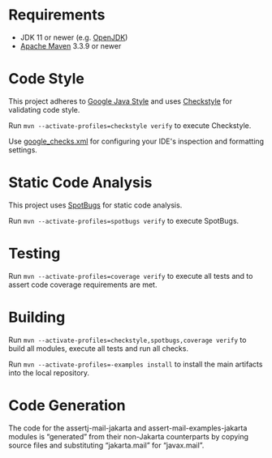 # Requirements

* JDK 11 or newer (e.g. [OpenJDK](https://openjdk.org/))
* [Apache Maven](https://maven.apache.org/) 3.3.9 or newer

# Code Style

This project adheres to [Google Java Style](https://google.github.io/styleguide/javaguide.html) and uses
[Checkstyle](https://checkstyle.org/) for validating code style.

Run `mvn --activate-profiles=checkstyle verify` to execute Checkstyle.

Use [google_checks.xml](https://github.com/checkstyle/checkstyle/blob/master/src/main/resources/google_checks.xml)
for configuring your IDE's inspection and formatting settings.

# Static Code Analysis

This project uses [SpotBugs](https://spotbugs.github.io/) for static code analysis.

Run `mvn --activate-profiles=spotbugs verify` to execute SpotBugs.

# Testing

Run `mvn --activate-profiles=coverage verify` to execute all tests and to assert code coverage requirements are met.

# Building

Run `mvn --activate-profiles=checkstyle,spotbugs,coverage verify` to build all modules, execute all tests
and run all checks.

Run `mvn --activate-profiles=-examples install` to install the main artifacts into the local repository.

# Code Generation

The code for the assertj-mail-jakarta and assert-mail-examples-jakarta modules is “generated” from their non-Jakarta
counterparts by copying source files and substituting “jakarta.mail” for “javax.mail”.
